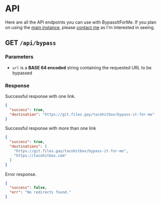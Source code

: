 # API

Here are all the API endpoints you can use with BypassItForMe. If you plan on using the [main instance](https://bifm.tacohitbox.com), please [contact me](https://tacohitbox.com/) as I'm interested in seeing.

## GET ``/api/bypass``

### Parameters

- ``url`` is a **BASE 64 encoded** string containing the requested URL to be bypassed

### Response

Successful response with one link.

```json
{
  "success": true,
  "destination": "https://git.files.gay/tacohitbox/bypass-it-for-me"
}
```

Successful response with more than one link
```json
{
  "success": true,
  "destinations": [
    "https://git.files.gay/tacohitbox/bypass-it-for-me",
    "https://tacohitbox.com"
  ]
}
```

Error response.

```json
{
  "success": false,
  "err": "No redirects found."
}
```